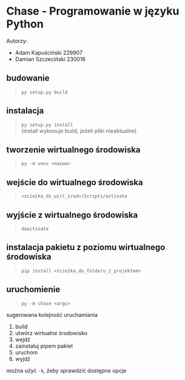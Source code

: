 # Chase - Programowanie w języku Python

Autorzy:
- Adam Kapuściński 229907
- Damian Szczeciński 230016

## budowanie
> `py setup.py build`

## instalacja
> `py setup.py install` \
> (install wykonuje build, jeżeli pliki nieaktualne)

## tworzenie wirtualnego środowiska
> `py -m venv <nazwa>`

## wejście do wirtualnego środowiska
> `<ścieżka_do_wirt_środ>/Scripts/activate`

## wyjście z wirtualnego środowiska
> `deactivate`

## instalacja pakietu z poziomu wirtualnego środowiska
> `pip install <ścieżka_do_folderu_z_projektem>`

## uruchomienie
> `py -m chase <args>`

sugerowana kolejność uruchamiania
1. build
2. utwórz wirtualne środowisko
3. wejdź
4. zainstaluj pipem pakiet
5. uruchom
6. wyjdź

można użyć `-h`, żeby sprawdzić dostępne opcje